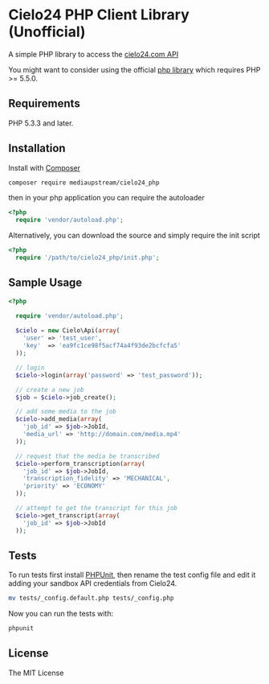 # Cielo24 PHP Client Library (Unofficial)

A simple PHP library to access the [cielo24.com API](http://cielo24.readthedocs.org)

You might want to consider using the official [php library](https://github.com/Cielo24/cielo24-php) which requires PHP >= 5.5.0.

## Requirements

PHP 5.3.3 and later.

## Installation

Install with [Composer](https://getcomposer.org)

```bash
composer require mediaupstream/cielo24_php
```

then in your php application you can require the autoloader

```php
<?php
  require 'vendor/autoload.php';
```

Alternatively, you can download the source and simply require the init script

```php
<?php
  require '/path/to/cielo24_php/init.php';
```


## Sample Usage

```php
<?php

  require 'vendor/autoload.php';
  
  $cielo = new Cielo\Api(array(
    'user' => 'test_user',
    'key'  => 'ea9fc1ce98f5acf74a4f93de2bcfcfa5'
  ));

  // login
  $cielo->login(array('password' => 'test_password'));

  // create a new job
  $job = $cielo->job_create();

  // add some media to the job
  $cielo->add_media(array(
    'job_id' => $job->JobId,
    'media_url' => 'http://domain.com/media.mp4'
  ));

  // request that the media be transcribed
  $cielo->perform_transcription(array(
    'job_id' => $job->JobId,
    'transcription_fidelity' => 'MECHANICAL',
    'priority' => 'ECONOMY'
  ));

  // attempt to get the transcript for this job
  $cielo->get_transcript(array(
    'job_id' => $job->JobId
  ));

```


## Tests

To run tests first install [PHPUnit](https://phpunit.de/getting-started.html), then rename the test config file and edit it adding your sandbox API credentials from Cielo24.

```bash
mv tests/_config.default.php tests/_config.php
```

Now you can run the tests with:

```bash
phpunit
```

## License

The MIT License

